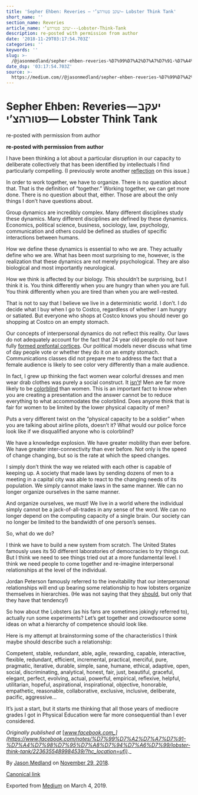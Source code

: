 ```yaml
---
title: 'Sepher Ehben: Reveries — יעקב פטורהצ’י— Lobster Think Tank'
short_name: ''
section_name: Reveries
article_name: יעקב פטורהצ’י---Lobster-Think-Tank
description: re-posted with permission from author
date: '2018-11-29T03:17:54.703Z'
categories: ''
keywords: ''
slug: >-
  /@jasonmedland/sepher-ehben-reveries-%D7%99%D7%A2%D7%A7%D7%91-%D7%A4%D7%98%D7%95%D7%A8%D7%94%D7%A6%D7%99-lobster-think-tank-b88d86e2d610
date_dsp: '03:17:54.703Z'
source: >-
  https://medium.com//@jasonmedland/sepher-ehben-reveries-%D7%99%D7%A2%D7%A7%D7%91-%D7%A4%D7%98%D7%95%D7%A8%D7%94%D7%A6%D7%99-lobster-think-tank-b88d86e2d610
---
```


# Sepher Ehben: Reveries — יעקב פטורהצ’י— Lobster Think Tank

re-posted with permission from author

**re-posted with permission from author**

I have been thinking a lot about a particular disruption in our capacity to deliberate collectively that has been identified by intellectuals I find particularly compelling. (I previously wrote another [reflection](https://www.facebook.com/notes/%D7%99%D7%A2%D7%A7%D7%91-%D7%A4%D7%98%D7%95%D7%A8%D7%94%D7%A6%D7%99/a-certain-formality/2204847433135345/) on this issue.)

In order to work together, we have to organize. There is no question about that. That is the definition of “together.” Working together, we can get more done. There is no question about that, either. Those are about the only things I don’t have questions about.

Group dynamics are incredibly complex. Many different disciplines study these dynamics. Many different disciplines are defined by these dynamics. Economics, political science, business, sociology, law, psychology, communication and others could be defined as studies of specific interactions between humans.

How we define these dynamics is essential to who we are. They actually define who we are. What has been most surprising to me, however, is the realization that these dynamics are not merely psychological. They are also biological and most importantly neurological.

How we think is affected by our biology. This shouldn’t be surprising, but I think it is. You think differently when you are hungry than when you are full. You think differently when you are tired than when you are well-rested.

That is not to say that I believe we live in a deterministic world. I don’t. I do decide what I buy when I go to Costco, regardless of whether I am hungry or satiated. But everyone who shops at Costco knows you should never go shopping at Costco on an empty stomach.

Our concepts of interpersonal dynamics do not reflect this reality. Our laws do not adequately account for the fact that 24 year old people do not have fully [formed prefontal cortices](https://l.facebook.com/l.php?u=https%3A%2F%2Fwww.urmc.rochester.edu%2Fencyclopedia%2Fcontent.aspx%3FContentTypeID%3D1%26ContentID%3D3051&h=AT16idjuepvGQmNSmvwKaAjiSeocKoA2cqjKYzJ-U1USGq34gflBoR-VsU0_w1Sz08RVpAz3uvyB-r2A1xnhntYfDyqSjmSGbG0h4YS5OL3_EsNXelt1pi4C9BSlHgUqF6C-lzaGiMDp0uAGkL9T). Our political models never discuss what time of day people vote or whether they do it on an empty stomach. Communications classes did not prepare me to address the fact that a female audience is likely to see color very differently than a male audience.

In fact, I grew up thinking the fact women wear colorful dresses and men wear drab clothes was purely a social construct. It [isn’t](https://l.facebook.com/l.php?u=https%3A%2F%2Fnews.nationalgeographic.com%2Fnews%2F2012%2F09%2F120907-men-women-see-differently-science-health-vision-sex%2F&h=AT2lTGDjgr9iJ0zxdzG4lWmUb8PWcbkoiLfhtvAk_rLuUOxcQ-lBfuuMk7DqP7O0gFmZxxc3I6Fx7DmcJt5nh6SV52yFYgY0skQa2uOmlnN2kAyLT_H8K6oFDqS2rXJ8DFg0n5OgiKn_ZiECgp_D)! Men are far more likely to be [colorblind](https://l.facebook.com/l.php?u=https%3A%2F%2Fnei.nih.gov%2Fhealth%2Fcolor_blindness%2Ffacts_about&h=AT0fg93DLIZVKRW7N25u-kUMrLiBQIQ-uDD1EEE3ZXzF3cv7fDMV-fuy79cibQ23ActL4VqaiY3iJnn0wtiXGMpDbGuFbkZZBjyoCsf9CIQ9STmXrI7ePI7McMKaKk7z78jnlYrkRPhBtHQ0DpFh) than women. This is an important fact to know when you are creating a presentation and the answer cannot be to reduce everything to what accommodates the colorblind. Does anyone think that is fair for women to be limited by the lower physical capacity of men?

Puts a very different twist on the “physical capacity to be a soldier” when you are talking about airline pilots, doesn’t it? What would our police force look like if we disqualified anyone who is colorblind?

We have a knowledge explosion. We have greater mobility than ever before. We have greater inter-connectivity than ever before. Not only is the speed of change changing, but so is the rate at which the speed changes.

I simply don’t think the way we related with each other is capable of keeping up. A society that made laws by sending dozens of men to a meeting in a capital city was able to react to the changing needs of its population. We simply cannot make laws in the same manner. We can no longer organize ourselves in the same manner.

And organize ourselves, we must! We live in a world where the individual simply cannot be a jack-of-all-trades in any sense of the word. We can no longer depend on the computing capacity of a single brain. Our society can no longer be limited to the bandwidth of one person’s senses.

So, what do we do?

I think we have to build a new system from scratch. The United States famously uses its 50 different laboratories of democracies to try things out. But I think we need to see things tried out at a more fundamental level. I think we need people to come together and re-imagine interpersonal relationships at the level of the individual.

Jordan Peterson famously referred to the inevitability that our interpersonal relationships will end up bearing some relationship to how lobsters organize themselves in hierarchies. (He was not saying that they [should](https://l.facebook.com/l.php?u=https%3A%2F%2Fwww.youtube.com%2Fwatch%3Fv%3D6ypVbUBEZHg&h=AT10QhMgQK-P-Sf-m1-IQHQpDh3KVbiWOKCMbFw7VwSzAuFxdW-RwjTVVTZUste6kelFTnE0U2N4Na5M-2gxbcA8pj3_9ptGUe7dMQv8hJJn__RNPi9IIqseS22DSDzbjT26xxv3ULFdS2uIPO6F), but only that they have that tendency!)

So how about the Lobsters (as his fans are sometimes jokingly referred to), actually run some experiments? Let’s get together and crowdsource some ideas on what a hierarchy of competence should look like.

Here is my attempt at brainstorming some of the characteristics I think maybe should describe such a relationship:

Competent, stable, redundant, able, agile, rewarding, capable, interactive, flexible, redundant, efficient, incremental, practical, merciful, pure, pragmatic, iterative, durable, simple, sane, humane, ethical, adaptive, open, social, discriminating, analytical, honest, fair, just, beautiful, graceful, elegant, perfect, evolving, actual, powerful, empirical, reflexive, helpful, utilitarian, hopeful, aspirational, inspirational, objective, honorable, empathetic, reasonable, collaborative, exclusive, inclusive, deliberate, pacific, aggressive…

It’s just a start, but it starts me thinking that all those years of mediocre grades I got in Physical Education were far more consequential than I ever considered.

_Originally published at_ [_www.facebook.com_](https://www.facebook.com/notes/%D7%99%D7%A2%D7%A7%D7%91-%D7%A4%D7%98%D7%95%D7%A8%D7%94%D7%A6%D7%99/lobster-think-tank/2236355489984539/?hc_location=ufi)_._

By [Jason Medland](https://medium.com/@jasonmedland) on [November 29, 2018](https://medium.com/p/b88d86e2d610).

[Canonical link](https://medium.com/@jasonmedland/sepher-ehben-reveries-%D7%99%D7%A2%D7%A7%D7%91-%D7%A4%D7%98%D7%95%D7%A8%D7%94%D7%A6%D7%99-lobster-think-tank-b88d86e2d610)

Exported from [Medium](https://medium.com) on March 4, 2019.